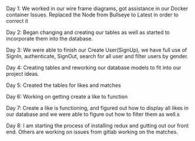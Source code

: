 Day 1:
We worked in our wire frame diagrams, got assistance in our Docker container Issues. Replaced the Node from Bullseye to Latest in order to correct it

Day 2:
Began changing and creating our tables as well as started to incorporate them into the database.

Day 3:
We were able to finish our Create User(SignUp), we have full use of SignIn, authenticate, SignOut, search for all user and filter users by gender.

Day 4:
Creating tables and reworking our database models to fit into our project ideas.

Day 5:
Created the tables for likes and matches

Day 6: Working on getting create a like to function

Day 7:
Create a like is functioning, and figured out how to display all likes in our database and we were able to figure out how to filter them as well.s

Day 8:
I am starting the process of installing redux and gutting out our front end. Others are working on issues from gitlab working on the matches.
